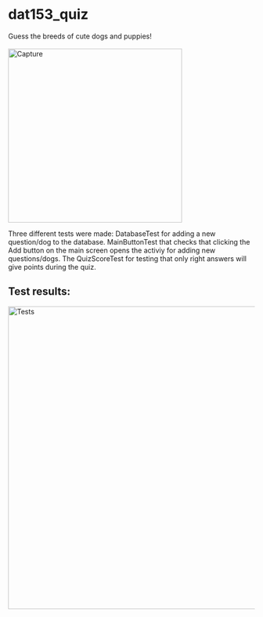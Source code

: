 # dat153_quiz

Guess the breeds of cute dogs and puppies! <br> <br>
<img width="355" alt="Capture" src="https://user-images.githubusercontent.com/42522264/108001705-7f621a00-6fed-11eb-9e79-d50c1fc570cb.PNG">


Three different tests were made: DatabaseTest for adding a new question/dog to the database. MainButtonTest that checks that clicking the Add button on the main screen opens the activiy for adding new questions/dogs. The QuizScoreTest for testing that only right answers will give points during the quiz. 

## Test results:

<img width="618" alt="Tests" src="https://user-images.githubusercontent.com/42522264/108000612-ae2ac100-6fea-11eb-9be7-7c2e5e2eaaec.PNG">
